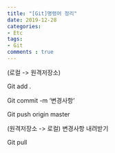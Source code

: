 ```yaml
---
title: "[Git]명령어 정리"
date: 2019-12-28
categories:
- Etc
tags:
- Git
comments : true
---
```


(로컬 -> 원격저장소)

Git add . 

Git commit -m ‘변경사항’

Git push origin master


(원격저장소 -> 로컬) 변경사항 내려받기 

Git pull 

